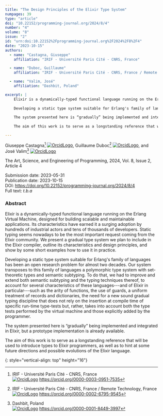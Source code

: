 ```yaml
---
title: "The Design Principles of the Elixir Type System"
numpages: 39
type: "article"
doi: "10.22152/programming-journal.org/2024/8/4"
number: "4"
volume: "8"
issue: "2"
id: "urn:doi:10.22152%2Fprogramming-journal.org%2F2024%2F8%2F4"
date: "2023-10-15"
authors: 
  - name: "Castagna, Giuseppe"
    affiliation: "IRIF - Université Paris Cité - CNRS, France"

  - name: "Duboc, Guillaume"
    affiliation: "IRIF - Université Paris Cité - CNRS, France / Remote Technology, France"

  - name: "Valim, José"
    affiliation: "Dashbit, Poland"

excerpt: |
    Elixir is a dynamically-typed functional language running on the Erlang Virtual Machine, designed for building scalable and maintainable applications. Its characteristics have earned it a surging adoption by hundreds of industrial actors and tens of thousands of developers. Static typing seems nowadays to be the most important request coming from the Elixir community. We present a gradual type system we plan to include in the Elixir compiler, outline its characteristics and design principles, and show by some short examples how to use it in practice.  
      
    Developing a static type system suitable for Erlang's family of languages has been an open research problem for almost two decades. Our system transposes to this family of languages a polymorphic type system with set-theoretic types and semantic subtyping. To do that, we had to improve and extend both semantic subtyping and the typing techniques thereof, to account for several characteristics of these languages---and of Elixir in particular---such as the arity of functions, the use of guards, a uniform treatment of records and dictionaries, the need for a new sound gradual typing discipline that does not rely on the insertion at compile time of specific run-time type-tests but, rather, takes into account both the type tests performed by the virtual machine and those explicitly added by the programmer.  
      
    The system presented here is “gradually” being implemented and integrated in Elixir, but a prototype implementation is already available.  
      
    The aim of this work is to serve as a longstanding reference that will be used to introduce types to Elixir programmers, as well as to hint at some future directions and possible evolutions of the Elixir language.

---
```

Giuseppe Castagna[^1] [![OrcidLogo]](https://orcid.org/0000-0003-0951-7535), Guillaume Duboc[^2] [![OrcidLogo]](https://orcid.org/0000-0002-6795-9545), and José Valim[^3] [![OrcidLogo]](https://orcid.org/0000-0001-8449-3997)

The Art, Science, and Engineering of Programming, 2024, Vol. 8, Issue 2, Article 4

Submission date: 2023-05-31  
Publication date: 2023-10-15  
DOI: <https://doi.org/10.22152/programming-journal.org/2024/8/4>  
Full text: *t.b.a*  


### Abstract

Elixir is a dynamically-typed functional language running on the Erlang Virtual Machine, designed for building scalable and maintainable applications. Its characteristics have earned it a surging adoption by hundreds of industrial actors and tens of thousands of developers. Static typing seems nowadays to be the most important request coming from the Elixir community. We present a gradual type system we plan to include in the Elixir compiler, outline its characteristics and design principles, and show by some short examples how to use it in practice.  
  
Developing a static type system suitable for Erlang's family of languages has been an open research problem for almost two decades. Our system transposes to this family of languages a polymorphic type system with set-theoretic types and semantic subtyping. To do that, we had to improve and extend both semantic subtyping and the typing techniques thereof, to account for several characteristics of these languages---and of Elixir in particular---such as the arity of functions, the use of guards, a uniform treatment of records and dictionaries, the need for a new sound gradual typing discipline that does not rely on the insertion at compile time of specific run-time type-tests but, rather, takes into account both the type tests performed by the virtual machine and those explicitly added by the programmer.  
  
The system presented here is “gradually” being implemented and integrated in Elixir, but a prototype implementation is already available.  
  
The aim of this work is to serve as a longstanding reference that will be used to introduce types to Elixir programmers, as well as to hint at some future directions and possible evolutions of the Elixir language.


[^1]: IRIF - Université Paris Cité - CNRS, France  
    [![OrcidLogo]](https://orcid.org/0000-0003-0951-7535) <https://orcid.org/0000-0003-0951-7535>

[^2]: IRIF - Université Paris Cité - CNRS, France / Remote Technology, France  
    [![OrcidLogo]](https://orcid.org/0000-0002-6795-9545) <https://orcid.org/0000-0002-6795-9545>

[^3]: Dashbit, Poland  
    [![OrcidLogo]](https://orcid.org/0000-0001-8449-3997) <https://orcid.org/0000-0001-8449-3997>


[OrcidLogo]: /assets/images/orcid.svg "Orcid Logo"
{: style="vertical-align: top" height="16"}
